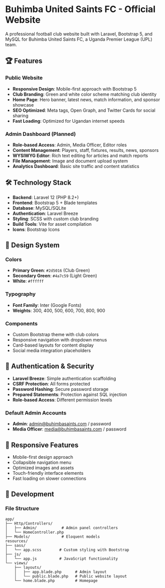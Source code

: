 # Buhimba United Saints FC - Official Website

A professional football club website built with Laravel, Bootstrap 5, and MySQL for Buhimba United Saints FC, a Uganda Premier League (UPL) team.

## 🏆 Features

### Public Website
- **Responsive Design**: Mobile-first approach with Bootstrap 5
- **Club Branding**: Green and white color scheme matching club identity
- **Home Page**: Hero banner, latest news, match information, and sponsor showcase
- **SEO Optimized**: Meta tags, Open Graph, and Twitter Cards for social sharing
- **Fast Loading**: Optimized for Ugandan internet speeds

### Admin Dashboard (Planned)
- **Role-based Access**: Admin, Media Officer, Editor roles
- **Content Management**: Players, staff, fixtures, results, news, sponsors
- **WYSIWYG Editor**: Rich text editing for articles and match reports
- **File Management**: Image and document upload system
- **Analytics Dashboard**: Basic site traffic and content statistics

## 🛠️ Technology Stack

- **Backend**: Laravel 12 (PHP 8.2+)
- **Frontend**: Bootstrap 5 + Blade templates
- **Database**: MySQL/SQLite
- **Authentication**: Laravel Breeze
- **Styling**: SCSS with custom club branding
- **Build Tools**: Vite for asset compilation
- **Icons**: Bootstrap Icons



## 🎨 Design System

### Colors
- **Primary Green**: `#2d5016` (Club Green)
- **Secondary Green**: `#4a7c59` (Light Green)
- **White**: `#ffffff`

### Typography
- **Font Family**: Inter (Google Fonts)
- **Weights**: 300, 400, 500, 600, 700, 800, 900

### Components
- Custom Bootstrap theme with club colors
- Responsive navigation with dropdown menus
- Card-based layouts for content display
- Social media integration placeholders

## 🔐 Authentication & Security

- **Laravel Breeze**: Simple authentication scaffolding
- **CSRF Protection**: All forms protected
- **Password Hashing**: Secure password storage
- **Prepared Statements**: Protection against SQL injection
- **Role-based Access**: Different permission levels

### Default Admin Accounts
- **Admin**: admin@buhimbasaints.com / password
- **Media Officer**: media@buhimbasaints.com / password

## 📱 Responsive Features

- Mobile-first design approach
- Collapsible navigation menu
- Optimized images and assets
- Touch-friendly interface elements
- Fast loading on slower connections

## 🔧 Development

### File Structure
```
app/
├── Http/Controllers/
│   ├── Admin/           # Admin panel controllers
│   └── HomeController.php
├── Models/              # Eloquent models
resources/
├── sass/
│   └── app.scss        # Custom styling with Bootstrap
├── js/
│   └── app.js          # JavaScript functionality
└── views/
    ├── layouts/
    │   ├── app.blade.php      # Admin layout
    │   └── public.blade.php   # Public website layout
    └── home.blade.php         # Homepage
```

